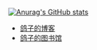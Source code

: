 <!-- ## Hi there 👋 -->
[![Anurag's GitHub stats](https://github-readme-stats.vercel.app/api?username=FishCat233&show_icons=true)](https://github.com/anuraghazra/github-readme-stats)

- [鸽子的博客](https://blog.whispery.top)
- [鸽子的图书馆](https://library.whispery.top/)

<!-- [![Top Langs](https://github-readme-stats.vercel.app/api/top-langs/?username=FishCat233&layout=compact&hide=html,css)](https://github.com/anuraghazra/github-readme-stats) -->

<!--
**FishCat233/FishCat233** is a ✨ _special_ ✨ repository because its `README.md` (this file) appears on your GitHub profile.

Here are some ideas to get you started:

- 🔭 I’m currently working on ...
- 🌱 I’m currently learning ...
- 👯 I’m looking to collaborate on ...
- 🤔 I’m looking for help with ...
- 💬 Ask me about ...
- 📫 How to reach me: ...
- 😄 Pronouns: ...
- ⚡ Fun fact: ...
-->
